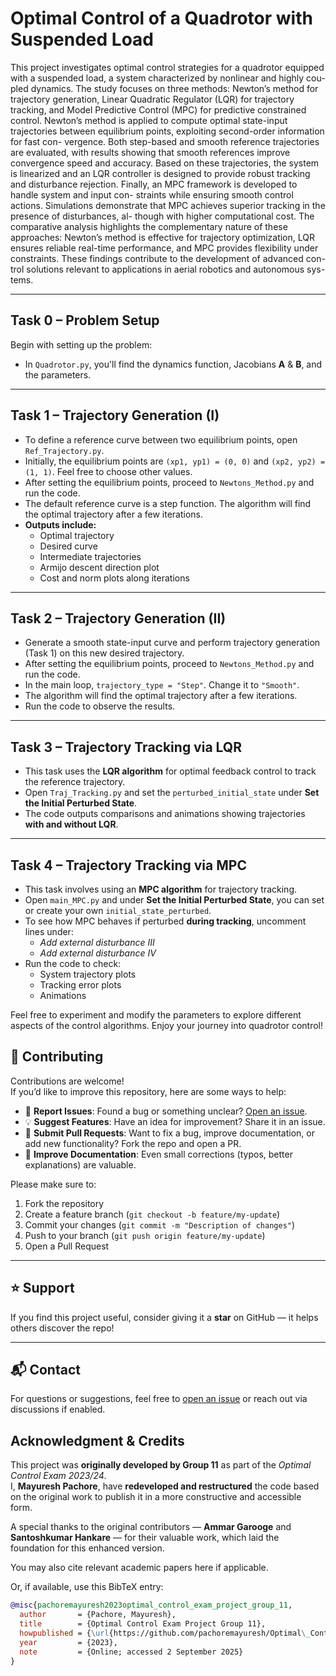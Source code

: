 # Optimal Control of a Quadrotor with Suspended Load

This project investigates optimal control strategies for a quadrotor equipped
with a suspended load, a system characterized by nonlinear and highly cou-
pled dynamics. The study focuses on three methods: Newton’s method
for trajectory generation, Linear Quadratic Regulator (LQR) for trajectory
tracking, and Model Predictive Control (MPC) for predictive constrained
control.
Newton’s method is applied to compute optimal state-input trajectories
between equilibrium points, exploiting second-order information for fast con-
vergence. Both step-based and smooth reference trajectories are evaluated,
with results showing that smooth references improve convergence speed and
accuracy. Based on these trajectories, the system is linearized and an LQR
controller is designed to provide robust tracking and disturbance rejection.
Finally, an MPC framework is developed to handle system and input con-
straints while ensuring smooth control actions. Simulations demonstrate
that MPC achieves superior tracking in the presence of disturbances, al-
though with higher computational cost.
The comparative analysis highlights the complementary nature of these
approaches: Newton’s method is effective for trajectory optimization, LQR
ensures reliable real-time performance, and MPC provides flexibility under
constraints. These findings contribute to the development of advanced con-
trol solutions relevant to applications in aerial robotics and autonomous sys-
tems.


---

## Task 0 – Problem Setup
Begin with setting up the problem:
- In `Quadrotor.py`, you'll find the dynamics function, Jacobians **A** & **B**, and the parameters.

---

## Task 1 – Trajectory Generation (I)
- To define a reference curve between two equilibrium points, open `Ref_Trajectory.py`.
- Initially, the equilibrium points are `(xp1, yp1) = (0, 0)` and `(xp2, yp2) = (1, 1)`. Feel free to choose other values.
- After setting the equilibrium points, proceed to `Newtons_Method.py` and run the code. 
- The default reference curve is a step function. The algorithm will find the optimal trajectory after a few iterations.
- **Outputs include:**
  - Optimal trajectory
  - Desired curve
  - Intermediate trajectories
  - Armijo descent direction plot
  - Cost and norm plots along iterations

---

## Task 2 – Trajectory Generation (II)
- Generate a smooth state-input curve and perform trajectory generation (Task 1) on this new desired trajectory.
- After setting the equilibrium points, proceed to `Newtons_Method.py` and run the code. 
- In the main loop, `trajectory_type = "Step"`. Change it to `"Smooth"`.  
- The algorithm will find the optimal trajectory after a few iterations.
- Run the code to observe the results.

---

## Task 3 – Trajectory Tracking via LQR
- This task uses the **LQR algorithm** for optimal feedback control to track the reference trajectory.
- Open `Traj_Tracking.py` and set the `perturbed_initial_state` under **Set the Initial Perturbed State**.
- The code outputs comparisons and animations showing trajectories **with and without LQR**.

---

## Task 4 – Trajectory Tracking via MPC
- This task involves using an **MPC algorithm** for trajectory tracking.
- Open `main_MPC.py` and under **Set the Initial Perturbed State**, you can set or create your own `initial_state_perturbed`.
- To see how MPC behaves if perturbed **during tracking**, uncomment lines under:
  - *Add external disturbance III*
  - *Add external disturbance IV*
- Run the code to check:
  - System trajectory plots
  - Tracking error plots
  - Animations



Feel free to experiment and modify the parameters to explore different aspects of the control algorithms. Enjoy your journey into quadrotor control!

## 🤝 Contributing

Contributions are welcome!  
If you’d like to improve this repository, here are some ways to help:

- 🐛 **Report Issues**: Found a bug or something unclear? [Open an issue](../../issues).
- 💡 **Suggest Features**: Have an idea for improvement? Share it in an issue.
- 🔧 **Submit Pull Requests**: Want to fix a bug, improve documentation, or add new functionality? Fork the repo and open a PR.
- 📝 **Improve Documentation**: Even small corrections (typos, better explanations) are valuable.

Please make sure to:
1. Fork the repository  
2. Create a feature branch (`git checkout -b feature/my-update`)  
3. Commit your changes (`git commit -m "Description of changes"`)  
4. Push to your branch (`git push origin feature/my-update`)  
5. Open a Pull Request  

---

## ⭐ Support

If you find this project useful, consider giving it a **star** on GitHub — it helps others discover the repo!

---

## 📬 Contact

For questions or suggestions, feel free to [open an issue](../../issues) or reach out via discussions if enabled.

## Acknowledgment & Credits

This project was **originally developed by Group 11** as part of the *Optimal Control Exam 2023/24*.  
I, **Mayuresh Pachore**, have **redeveloped and restructured** the code based on the original work to publish it in a more constructive and accessible form.  

A special thanks to the original contributors — **Ammar Garooge** and **Santoshkumar Hankare** — for their valuable work, which laid the foundation for this enhanced version.



You may also cite relevant academic papers here if applicable.

Or, if available, use this BibTeX entry:

```bibtex
@misc{pachoremayuresh2023optimal_control_exam_project_group_11,
  author       = {Pachore, Mayuresh},
  title        = {Optimal Control Exam Project Group 11},
  howpublished = {\url{https://github.com/pachoremayuresh/Optimal\_Control\_Exam\_Project\_Group\_11}},
  year         = {2023},
  note         = {Online; accessed 2 September 2025}
}

